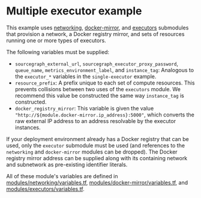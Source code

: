 # Multiple executor example

This example uses [networking](https://registry.terraform.io/modules/sourcegraph/executors/google/5.7.0/submodules/networking), [docker-mirror](https://registry.terraform.io/modules/sourcegraph/executors/google/5.7.0/submodules/docker-mirror), and [executors](https://registry.terraform.io/modules/sourcegraph/executors/google/5.7.0/submodules/executors) submodules that provision a network, a Docker registry mirror, and sets of resources running one or more types of executors.

The following variables must be supplied:

- `sourcegraph_external_url`, `sourcegraph_executor_proxy_password`, `queue_name`, `metrics_environment_label`, and `instance_tag`: Analogous to the `executor_*` variables in the `single-executor` example.
- `resource_prefix`: A prefix unique to each set of compute resources. This prevents collisions between two uses of the `executors` module. We recommend this value be constructed the same way `instance_tag` is constructed.
- `docker_registry_mirror`: This variable is given the value `"http://${module.docker-mirror.ip_address}:5000"`, which converts the raw external IP address to an address resolvable by the executor instances.

If your deployment environment already has a Docker registry that can be used, only the `executor` submodule must be used (and references to the `networking` and `docker-mirror` modules can be dropped). The Docker registry mirror address can be supplied along with its containing network and subnetwork as pre-existing identifier literals.

All of these module's variables are defined in [modules/networking/variables.tf](https://github.com/sourcegraph/terraform-google-executors/blob/v5.7.0/modules/networking/variables.tf), [modules/docker-mirror/variables.tf](https://github.com/sourcegraph/terraform-google-executors/blob/v5.7.0/modules/docker-mirror/variables.tf), and [modules/executors/variables.tf](https://github.com/sourcegraph/terraform-google-executors/blob/v5.7.0/modules/executors/variables.tf).
